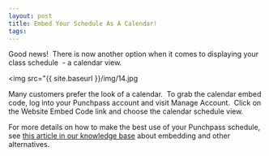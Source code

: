 ```yaml
---
layout: post
title: Embed Your Schedule As A Calendar!
tags: 
---
```


Good news!  There is now another option when it comes to displaying your class schedule  - a calendar view.

<img src="{{ site.baseurl }}/img/14.jpg

Many customers prefer the look of a calendar.  To grab the calendar embed code, log into your Punchpass account and visit Manage Account.  Click on the Website Embed Code link and choose the calendar schedule view.

For more details on how to make the best use of your Punchpass schedule, see [this article in our knowledge base](http://support.punchpass.net/knowledge_base/topics/embedding-the-class-schedule-on-your-website) about embedding and other alternatives.
